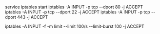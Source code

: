 service iptables start
iptables -A INPUT -p tcp --dport 80 -j ACCEPT
iptables -A INPUT -p tcp --dport 22 -j ACCEPT
iptables -A INPUT -p tcp --dport 443 -j ACCEPT


iptables -A INPUT -f -m limit --limit 100/s --limit-burst 100 -j ACCEPT